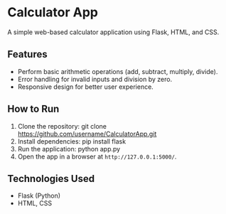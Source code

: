 # Calculator App
A simple web-based calculator application using Flask, HTML, and CSS.

## Features
- Perform basic arithmetic operations (add, subtract, multiply, divide).
- Error handling for invalid inputs and division by zero.
- Responsive design for better user experience.

## How to Run
1. Clone the repository: git clone https://github.com/username/CalculatorApp.git
2. Install dependencies: pip install flask
3. Run the application: python app.py
4. Open the app in a browser at `http://127.0.0.1:5000/`.

## Technologies Used
- Flask (Python)
- HTML, CSS
